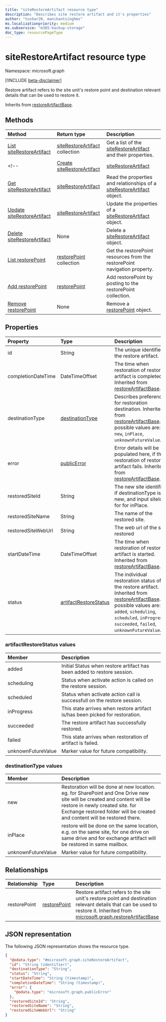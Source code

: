 ```yaml
---
title: "siteRestoreArtifact resource type"
description: "Describes site restore artifact and it's properties"
author: "tushar20, manikantsinghms"
ms.localizationpriority: medium
ms.subservice: "m365-backup-storage"
doc_type: resourcePageType
---
```


# siteRestoreArtifact resource type

Namespace: microsoft.graph

[!INCLUDE [beta-disclaimer](../../includes/beta-disclaimer.md)]

Restore artifact refers to the site unit's restore point and destination relevant details that can be used to restore it.

Inherits from [restoreArtifactBase](../resources/restoreartifactbase.md).

## Methods
|Method|Return type|Description|
|:---|:---|:---|
|[List siteRestoreArtifact](../api/sharepointrestoresession-list-siterestoreartifacts.md)|[siteRestoreArtifact](../resources/siterestoreartifact.md) collection|Get a list of the [siteRestoreArtifact](../resources/siterestoreartifact.md) and their properties.|
<!-- |[Create siteRestoreArtifact](../api/sharepointrestoresession-post-siterestoreartifacts.md)|[siteRestoreArtifact](../resources/siterestoreartifact.md)|Create a new [siteRestoreArtifact](../resources/siterestoreartifact.md) object.|
|[Get siteRestoreArtifact](../api/siterestoreartifact-get.md)|[siteRestoreArtifact](../resources/siterestoreartifact.md)|Read the properties and relationships of a [siteRestoreArtifact](../resources/siterestoreartifact.md) object.|
|[Update siteRestoreArtifact](../api/siterestoreartifact-update.md)|[siteRestoreArtifact](../resources/siterestoreartifact.md)|Update the properties of a [siteRestoreArtifact](../resources/siterestoreartifact.md) object.|
|[Delete siteRestoreArtifact](../api/sharepointrestoresession-delete-siterestoreartifacts.md)|None|Delete a [siteRestoreArtifact](../resources/siterestoreartifact.md) object.|
|[List restorePoint](../api/siterestoreartifact-list-restorepoint.md)|[restorePoint](../resources/restorepoint.md) collection|Get the restorePoint resources from the restorePoint navigation property.|
|[Add restorePoint](../api/siterestoreartifact-post-restorepoint.md)|[restorePoint](../resources/restorepoint.md)|Add restorePoint by posting to the restorePoint collection.|
|[Remove restorePoint](../api/siterestoreartifact-delete-restorepoint.md)|None|Remove a [restorePoint](../resources/restorepoint.md) object.| -->

## Properties
|Property|Type|Description|
|:---|:---|:---|
|id|String|The unique identifier of the restore artifact.|
|completionDateTime|DateTimeOffset|The time when restoration of restore artifact is completed. Inherited from [restoreArtifactBase](../resources/restoreartifactbase.md).|
|destinationType|[destinationType](../resources/siterestoreartifact.md#destinationtype-values)|Describes preference for restoration destination. Inherited from [restoreArtifactBase](../resources/restoreartifactbase.md).The possible values are: `new`, `inPlace`, `unknownFutureValue`.|
|error|[publicError](../resources/publicerror.md)|Error details will be populated here, if the restoration of restore artifact fails. Inherited from [restoreArtifactBase](../resources/restoreartifactbase.md).|
|restoredSiteId|String|The new site identifier if destinationType is new, and input siteId for for inPlace.|
|restoredSiteName|String|The name of the restored site.|
|restoredSiteWebUrl|String|The web url of the site restored|
|startDateTime|DateTimeOffset|The time when restoration of restore artifact is started. Inherited from [restoreArtifactBase](../resources/restoreartifactbase.md).|
|status|[artifactRestoreStatus](../resources/siterestoreartifact.md#artifactrestorestatus-values)|The individual restoration status of the restore artifact. Inherited from [restoreArtifactBase](../resources/restoreartifactbase.md).The possible values are: `added`, `scheduling`, `scheduled`, `inProgress`, `succeeded`, `failed`, `unknownFutureValue`.|

### artifactRestoreStatus values
|Member | Description |
|:------|:------------|
|added|Initial Status when restore artifact has been added to restore session.|
|scheduling|Status when activate action is called on the restore session.|
|scheduled|Status when activate action call is successfull on the restore session.|
|inProgress|This state arrives when restore artifact is/has been picked for restoration.|
|succeeded|The restore artifact has successfully restored.|
|failed|This state arrives when restoration of artifact is failed.|
|unknownFutureValue| Marker value for future compatibility.|


### destinationType values
|Member | Description |
|:------|:------------|
|new|Restoration will be done at new location. eg. for SharePoint and One Drive new site will be created and content will be restore in newly created site. for Exchange restored folder will be created and content will be restored there.|
|inPlace|restore will be done on the same location, e.g. on the same site, for one drive on same drive and for exchange artifact will be restored in same mailbox.|
|unknownFutureValue|Marker value for future compatibility.|

## Relationships
|Relationship|Type|Description|
|:---|:---|:---|
|restorePoint|[restorePoint](../resources/restorepoint.md)|Restore artifact refers to the site unit's restore point and destination relevant details that can be used to restore it. Inherited from [microsoft.graph.restoreArtifactBase](../resources/restoreartifactbase.md)|

## JSON representation
The following JSON representation shows the resource type.
<!-- {
  "blockType": "resource",
  "keyProperty": "id",
  "@odata.type": "microsoft.graph.siteRestoreArtifact",
  "baseType": "microsoft.graph.restoreArtifactBase",
  "openType": false
}
-->
``` json
{
  "@odata.type": "#microsoft.graph.siteRestoreArtifact",
  "id": "String (identifier)",
  "destinationType": "String",
  "status": "String",
  "startDateTime": "String (timestamp)",
  "completionDateTime": "String (timestamp)",
  "error": {
    "@odata.type": "microsoft.graph.publicError"
  },
  "restoredSiteId": "String",
  "restoredSiteName": "String",
  "restoredSiteWebUrl": "String"
}
```

